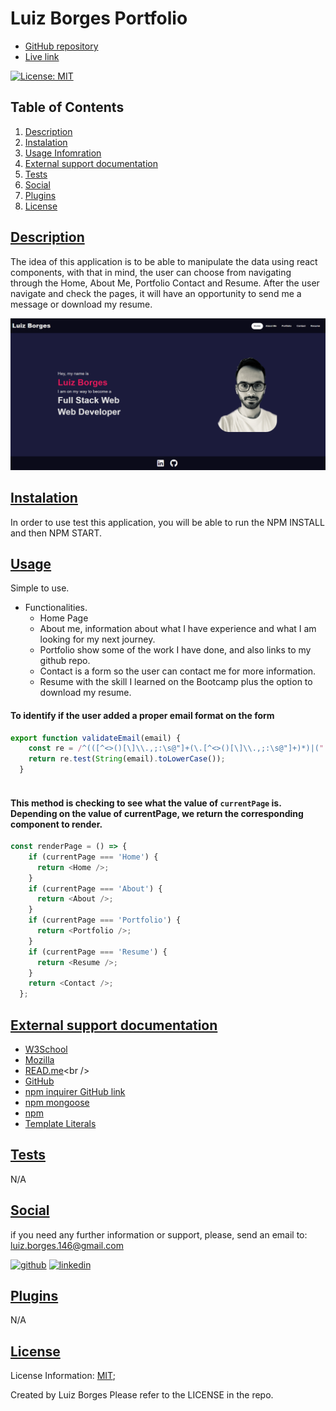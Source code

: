 # Luiz Borges Portfolio

* [GitHub repository](https://github.com/luizborges146/luizborges-portfolio)<br />
* [Live link](https://luizborges146.github.io/luizborges-portfolio/#home)<br />

 [![License: MIT](https://img.shields.io/badge/License-MIT-yellow.svg)](https://opensource.org/licenses/MIT)




    
## Table of Contents
    
1.  [Description](#description)
2.  [Instalation](#instalation)
3.  [Usage Infomration](#usage)
4.  [External support documentation](#externalDoc)
5.  [Tests](#tests)
6.  [Social](#social)
7.  [Plugins](#plugins)
8.  [License](#license)
    
## [Description](#description)
The idea of this application is to be able to manipulate the data using react components, with that in mind, the user can choose from navigating through the Home, About Me, Portfolio Contact and Resume. After the user navigate and check the pages, it will have an opportunity to send me a message or download my resume.


![alt Create a new user](./src/assets/luizportfolio.png)


## [Instalation](#instalation)
In order to use test this application, you will be able to run the NPM INSTALL and then NPM START.

    
## [Usage](#usage)
Simple to use.
 * Functionalities.
   * Home Page
   * About me, information about what I have experience and what I am looking for my next journey.
   * Portfolio show some of the work I have done, and also links to my github repo.
   * Contact is a form so the user can contact me for more information.
   * Resume with the skill I learned on the Bootcamp plus the option to download my resume.



#### To identify if the user added a proper email format on the form
```js
export function validateEmail(email) {
    const re = /^(([^<>()[\]\\.,;:\s@"]+(\.[^<>()[\]\\.,;:\s@"]+)*)|(".+"))@((\[[0-9]{1,3}\.[0-9]{1,3}\.[0-9]{1,3}\.[0-9]{1,3}\])|(([a-zA-Z\-0-9]+\.)+[a-zA-Z]{2,}))$/;
    return re.test(String(email).toLowerCase());
  }
  
```

#### This method is checking to see what the value of `currentPage` is. Depending on the value of currentPage, we return the corresponding component to render.
```js
const renderPage = () => {
    if (currentPage === 'Home') {
      return <Home />;
    }
    if (currentPage === 'About') {
      return <About />;
    }
    if (currentPage === 'Portfolio') {
      return <Portfolio />;
    }
    if (currentPage === 'Resume') {
      return <Resume />;
    }
    return <Contact />;
  };
```

  

## [External support documentation](#externalDoc)
    

- [W3School](https://www.w3schools.com/)<br />
- [Mozilla](https://developer.mozilla.org)<br />
- [READ.me](https://docs.readme.com/docs/linking-to-pages")<br />
- [GitHub](https://pages.github.com/)<br />
- [npm inquirer GitHub link](https://github.com/SBoudrias/Inquirer.js/blob/master/README.md#installation)<br />
- [npm mongoose](https://mongoosejs.com/docs/validation.html)<br />
- [npm](https://www.npmjs.com/)<br />
- [Template Literals](https://developer.mozilla.org/en-US/docs/Web/JavaScript/Reference/Template_literals)<br />


    
## [Tests](#tests)
N/A
    
## [Social](#social)
if you need any further information or support, please, send an email to: luiz.borges.146@gmail.com
    
[<img src='https://cdn.jsdelivr.net/npm/simple-icons@3.0.1/icons/github.svg' alt='github' height='40'>](https://github.com/luizborges146) [<img src='https://cdn.jsdelivr.net/npm/simple-icons@3.0.1/icons/linkedin.svg' alt='linkedin' height='40'>](https://www.linkedin.com/in/luiz-borges-2377b7142/)
    
    
    
## [Plugins](#plugins)
N/A
    
## [License](#license)
License Information: [MIT](https://opensource.org/licenses/MIT);

Created by Luiz Borges
Please refer to the LICENSE in the repo.
